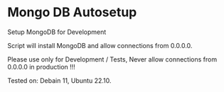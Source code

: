 # Mongo DB Autosetup
Setup MongoDB for Development

Script will install MongoDB and allow connections from 0.0.0.0.

Please use only for Development / Tests, Never allow connections from 0.0.0.0 in production !!! 


Tested on: Debain 11, Ubuntu 22.10.
